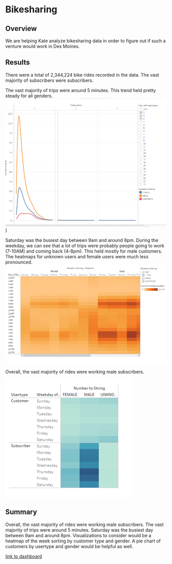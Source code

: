 # Bikesharing

## Overview
We are helping Kate analyze bikesharing data in order to figure out if such a venture would work in Des Moines.

## Results

There were a total of 2,344,224 bike rides recorded in the data. The vast majority of subscribers were subscribers.

The vast majority of trips were around 5 minutes. This trend held pretty steady for all genders.
![trip.png](https://github.com/1fatpanda1/Bikesharing/blob/main/Resources/tripdur%20gender.png))

Saturday was the busiest day between 9am and around 8pm. During the weekday, we can see that a lot of trips were probably people going to work (7-10AM) and coming back (4-8pm). This held mostly for male customers. The heatmaps for unknown users and female users were much less pronounced. 
![heatmap.png](https://github.com/1fatpanda1/Bikesharing/blob/main/Resources/heatmapbygen.png)

Overall, the vast majority of rides were working male subscribers.

![overall.png](https://github.com/1fatpanda1/Bikesharing/blob/main/Resources/heatmap%20of%20type.png)

## Summary

Overall, the vast majority of rides were working male subscribers. The vast majority of trips were around 5 minutes. Saturday was the busiest day between 9am and around 8pm. Visualizations to consider would be a heatmap of the week sorting by customer type and gender. A pie chart of customers by usertype and gender would be helpful as well.


[link to dashboard](https://public.tableau.com/views/DBC14Challenge/BikesharingAnalysis)
